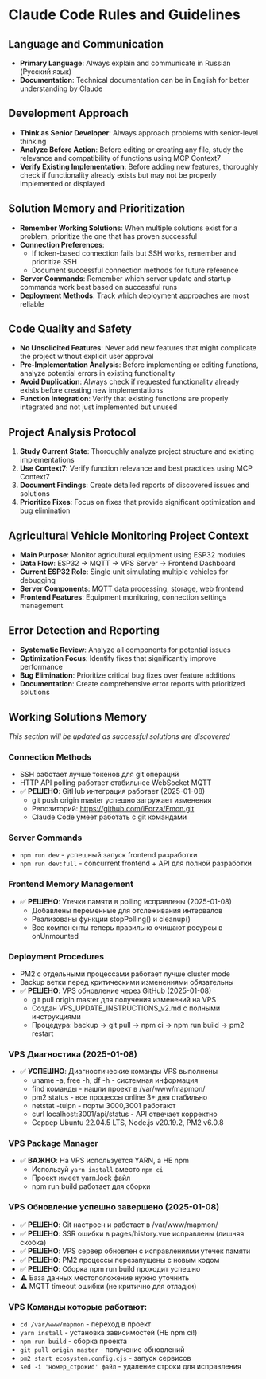 # Claude Code Rules and Guidelines

## Language and Communication
- **Primary Language**: Always explain and communicate in Russian (Русский язык)
- **Documentation**: Technical documentation can be in English for better understanding by Claude

## Development Approach
- **Think as Senior Developer**: Always approach problems with senior-level thinking
- **Analyze Before Action**: Before editing or creating any file, study the relevance and compatibility of functions using MCP Context7
- **Verify Existing Implementation**: Before adding new features, thoroughly check if functionality already exists but may not be properly implemented or displayed

## Solution Memory and Prioritization
- **Remember Working Solutions**: When multiple solutions exist for a problem, prioritize the one that has proven successful
- **Connection Preferences**: 
  - If token-based connection fails but SSH works, remember and prioritize SSH
  - Document successful connection methods for future reference
- **Server Commands**: Remember which server update and startup commands work best based on successful runs
- **Deployment Methods**: Track which deployment approaches are most reliable

## Code Quality and Safety
- **No Unsolicited Features**: Never add new features that might complicate the project without explicit user approval
- **Pre-Implementation Analysis**: Before implementing or editing functions, analyze potential errors in existing functionality
- **Avoid Duplication**: Always check if requested functionality already exists before creating new implementations
- **Function Integration**: Verify that existing functions are properly integrated and not just implemented but unused

## Project Analysis Protocol
1. **Study Current State**: Thoroughly analyze project structure and existing implementations
2. **Use Context7**: Verify function relevance and best practices using MCP Context7
3. **Document Findings**: Create detailed reports of discovered issues and solutions
4. **Prioritize Fixes**: Focus on fixes that provide significant optimization and bug elimination

## Agricultural Vehicle Monitoring Project Context
- **Main Purpose**: Monitor agricultural equipment using ESP32 modules
- **Data Flow**: ESP32 → MQTT → VPS Server → Frontend Dashboard
- **Current ESP32 Role**: Single unit simulating multiple vehicles for debugging
- **Server Components**: MQTT data processing, storage, web frontend
- **Frontend Features**: Equipment monitoring, connection settings management

## Error Detection and Reporting
- **Systematic Review**: Analyze all components for potential issues
- **Optimization Focus**: Identify fixes that significantly improve performance
- **Bug Elimination**: Prioritize critical bug fixes over feature additions
- **Documentation**: Create comprehensive error reports with prioritized solutions

## Working Solutions Memory
*This section will be updated as successful solutions are discovered*

### Connection Methods
- SSH работает лучше токенов для git операций
- HTTP API polling работает стабильнее WebSocket MQTT
- ✅ **РЕШЕНО**: GitHub интеграция работает (2025-01-08)
  - git push origin master успешно загружает изменения
  - Репозиторий: https://github.com/iForza/Fmon.git
  - Claude Code умеет работать с git командами

### Server Commands
- `npm run dev` - успешный запуск frontend разработки
- `npm run dev:full` - concurrent frontend + API для полной разработки

### Frontend Memory Management
- ✅ **РЕШЕНО**: Утечки памяти в polling исправлены (2025-01-08)
  - Добавлены переменные для отслеживания интервалов
  - Реализованы функции stopPolling() и cleanup() 
  - Все компоненты теперь правильно очищают ресурсы в onUnmounted

### Deployment Procedures
- PM2 с отдельными процессами работает лучше cluster mode
- Backup ветки перед критическими изменениями обязательны
- ✅ **РЕШЕНО**: VPS обновление через GitHub (2025-01-08)
  - git pull origin master для получения изменений на VPS
  - Создан VPS_UPDATE_INSTRUCTIONS_v2.md с полными инструкциями
  - Процедура: backup → git pull → npm ci → npm run build → pm2 restart

### VPS Диагностика (2025-01-08)
- ✅ **УСПЕШНО**: Диагностические команды VPS выполнены
  - uname -a, free -h, df -h - системная информация
  - find команды - нашли проект в /var/www/mapmon/
  - pm2 status - все процессы online 3+ дня стабильно
  - netstat -tulpn - порты 3000,3001 работают
  - curl localhost:3001/api/status - API отвечает корректно
  - Сервер Ubuntu 22.04.5 LTS, Node.js v20.19.2, PM2 v6.0.8

### VPS Package Manager
- ✅ **ВАЖНО**: На VPS используется YARN, а НЕ npm
  - Используй `yarn install` вместо `npm ci`
  - Проект имеет yarn.lock файл
  - npm run build работает для сборки

### VPS Обновление успешно завершено (2025-01-08)
- ✅ **РЕШЕНО**: Git настроен и работает в /var/www/mapmon/
- ✅ **РЕШЕНО**: SSR ошибки в pages/history.vue исправлены (лишняя скобка)
- ✅ **РЕШЕНО**: VPS сервер обновлен с исправлениями утечек памяти
- ✅ **РЕШЕНО**: PM2 процессы перезапущены с новым кодом
- ✅ **РЕШЕНО**: Сборка npm run build проходит успешно
- ⚠️ База данных местоположение нужно уточнить
- ⚠️ MQTT timeout ошибки (не критично для отладки)

### VPS Команды которые работают:
- `cd /var/www/mapmon` - переход в проект
- `yarn install` - установка зависимостей (НЕ npm ci!)
- `npm run build` - сборка проекта
- `git pull origin master` - получение обновлений
- `pm2 start ecosystem.config.cjs` - запуск сервисов
- `sed -i 'номер_строкиd' файл` - удаление строки для исправления